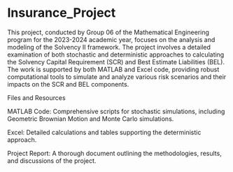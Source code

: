 # Insurance_Project

This project, conducted by Group 06 of the Mathematical Engineering program for the 2023-2024 academic year, focuses on the analysis and modeling of the Solvency II framework. The project involves a detailed examination of both stochastic and deterministic approaches to calculating the Solvency Capital Requirement (SCR) and Best Estimate Liabilities (BEL). The work is supported by both MATLAB and Excel code, providing robust computational tools to simulate and analyze various risk scenarios and their impacts on the SCR and BEL components.

Files and Resources

MATLAB Code: Comprehensive scripts for stochastic simulations, including Geometric Brownian Motion and Monte Carlo simulations.

Excel: Detailed calculations and tables supporting the deterministic approach.

Project Report: A thorough document outlining the methodologies, results, and discussions of the project.
